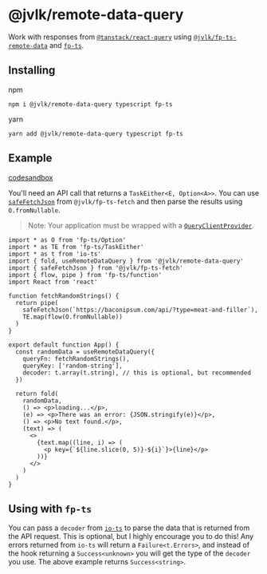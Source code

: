 # @jvlk/remote-data-query

Work with responses from [`@tanstack/react-query`](https://tanstack.com/) using [`@jvlk/fp-ts-remote-data`](https://jderochervlk.github.io/fp-ts-remote-data/) and [`fp-ts`](https://gcanti.github.io/fp-ts/).

## Installing

npm

```
npm i @jvlk/remote-data-query typescript fp-ts
```

yarn

```
yarn add @jvlk/remote-data-query typescript fp-ts
```

## Example
[codesandbox](https://codesandbox.io/s/jvlk-remote-data-query-example-nrz5e4?file=/src/index.tsx)

You'll need an API call that returns a `TaskEither<E, Option<A>>`. You can use [`safeFetchJson`](https://jderochervlk.github.io/fp-ts-fetch/modules/safeFetchJson.ts.html) from `@jvlk/fp-ts-fetch` and then parse the results using `O.fromNullable`.

> Note: Your application must be wrapped with a [`QueryClientProvider`](https://tanstack.com/query/v4/docs/reference/QueryClientProvider).

```tsx
import * as O from 'fp-ts/Option'
import * as TE from 'fp-ts/TaskEither'
import * as t from 'io-ts'
import { fold, useRemoteDataQuery } from '@jvlk/remote-data-query'
import { safeFetchJson } from '@jvlk/fp-ts-fetch'
import { flow, pipe } from 'fp-ts/function'
import React from 'react'

function fetchRandomStrings() {
  return pipe(
    safeFetchJson(`https://baconipsum.com/api/?type=meat-and-filler`),
    TE.map(flow(O.fromNullable))
  )
}

export default function App() {
  const randomData = useRemoteDataQuery({
    queryFn: fetchRandomStrings(),
    queryKey: ['random-string'],
    decoder: t.array(t.string), // this is optional, but recommended
  })

  return fold(
    randomData,
    () => <p>loading...</p>,
    (e) => <p>There was an error: {JSON.stringify(e)}</p>,
    () => <p>No text found.</p>,
    (text) => (
      <>
        {text.map((line, i) => (
          <p key={`${line.slice(0, 5)}-${i}`}>{line}</p>
        ))}
      </>
    )
  )
}
```

## Using with `fp-ts`

You can pass a `decoder` from [`io-ts`](https://gcanti.github.io/io-ts/) to parse the data that is returned from the API request. This is optional, but I highly encourage you to do this! Any errors returned from `io-ts` will return a `Failure<t.Errors>`, and instead of the hook returning a `Success<unknown>` you will get the type of the `decoder` you use. The above example returns `Success<string>`.
